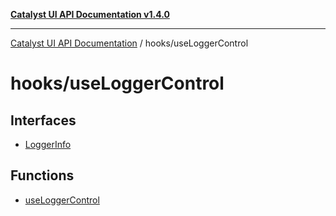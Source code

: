 [**Catalyst UI API Documentation v1.4.0**](../../README.md)

---

[Catalyst UI API Documentation](../../README.md) / hooks/useLoggerControl

# hooks/useLoggerControl

## Interfaces

- [LoggerInfo](interfaces/LoggerInfo.md)

## Functions

- [useLoggerControl](functions/useLoggerControl.md)
